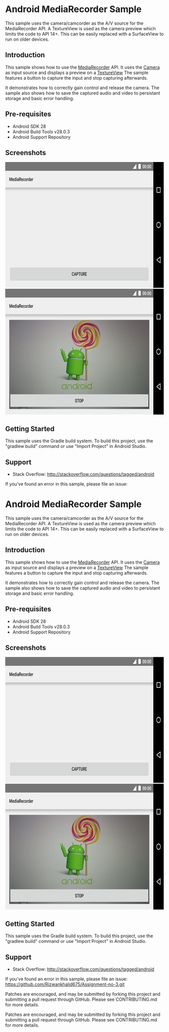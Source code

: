 
Android MediaRecorder Sample
============================

This sample uses the camera/camcorder as the A/V source for the MediaRecorder API.
A TextureView is used as the camera preview which limits the code to API 14+. This
can be easily replaced with a SurfaceView to run on older devices.

Introduction
------------

This sample shows how to use the [MediaRecorder][1] API.
It uses the [Camera][2] as input source and displays a preview on a [TextureView][3]
The sample features a button to capture the input and stop capturing afterwards.

It demonstrates how to correctly gain control and release the camera.
The sample also shows how to save the captured audio and video to persistant storage
and basic error handling.


[1]: https://developer.android.com/reference/android/media/MediaRecorder.html
[2]: https://developer.android.com/reference/android/graphics/Camera.html
[3]: https://developer.android.com/reference/android/view/TextureView.html

Pre-requisites
--------------

- Android SDK 28
- Android Build Tools v28.0.3
- Android Support Repository

Screenshots
-------------

<img src="screenshots/screenshot1.png" height="400" alt="Screenshot"/> <img src="screenshots/screenshot2.png" height="400" alt="Screenshot"/> 

Getting Started
---------------

This sample uses the Gradle build system. To build this project, use the
"gradlew build" command or use "Import Project" in Android Studio.

Support
-------

- Stack Overflow: http://stackoverflow.com/questions/tagged/android

If you've found an error in this sample, please file an issue:

Android MediaRecorder Sample
============================

This sample uses the camera/camcorder as the A/V source for the MediaRecorder API.
A TextureView is used as the camera preview which limits the code to API 14+. This
can be easily replaced with a SurfaceView to run on older devices.

Introduction
------------

This sample shows how to use the [MediaRecorder][1] API.
It uses the [Camera][2] as input source and displays a preview on a [TextureView][3]
The sample features a button to capture the input and stop capturing afterwards.

It demonstrates how to correctly gain control and release the camera.
The sample also shows how to save the captured audio and video to persistant storage
and basic error handling.


[1]: https://developer.android.com/reference/android/media/MediaRecorder.html
[2]: https://developer.android.com/reference/android/graphics/Camera.html
[3]: https://developer.android.com/reference/android/view/TextureView.html

Pre-requisites
--------------

- Android SDK 28
- Android Build Tools v28.0.3
- Android Support Repository

Screenshots
-------------

<img src="screenshots/screenshot1.png" height="400" alt="Screenshot"/> <img src="screenshots/screenshot2.png" height="400" alt="Screenshot"/> 

Getting Started
---------------

This sample uses the Gradle build system. To build this project, use the
"gradlew build" command or use "Import Project" in Android Studio.

Support
-------

- Stack Overflow: http://stackoverflow.com/questions/tagged/android

If you've found an error in this sample, please file an issue:
https://github.com/Rizwankhalid675/Assignment-no-3.git

Patches are encouraged, and may be submitted by forking this project and
submitting a pull request through GitHub. Please see CONTRIBUTING.md for more details.


Patches are encouraged, and may be submitted by forking this project and
submitting a pull request through GitHub. Please see CONTRIBUTING.md for more details.
